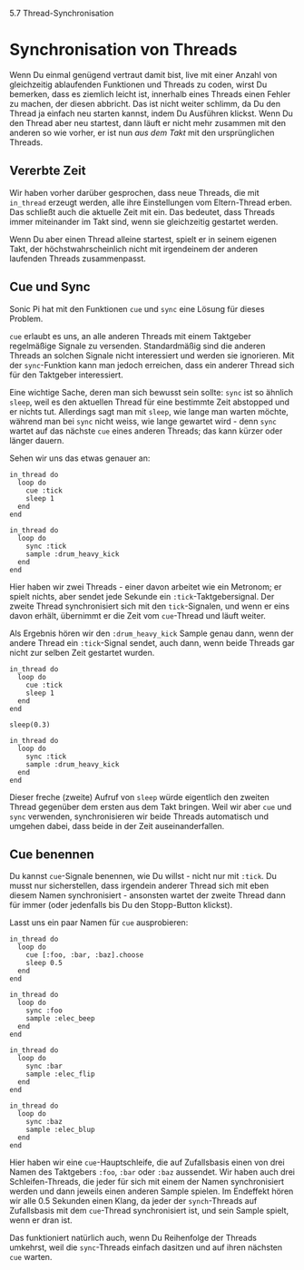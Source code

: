 5.7 Thread-Synchronisation

# Synchronisation von Threads

Wenn Du einmal genügend vertraut damit bist, live mit einer Anzahl von gleichzeitig ablaufenden Funktionen und Threads zu coden, wirst Du bemerken, dass es ziemlich leicht ist, innerhalb eines Threads einen Fehler zu machen, der diesen abbricht. Das ist nicht weiter schlimm, da Du den Thread ja einfach neu starten kannst, indem Du Ausführen klickst. Wenn Du den Thread aber neu startest, dann läuft er nicht mehr zusammen mit den anderen so wie vorher, er ist nun *aus dem Takt* mit den ursprünglichen Threads.

## Vererbte Zeit

Wir haben vorher darüber gesprochen, dass neue Threads, die mit `in_thread` erzeugt werden, alle ihre Einstellungen vom Eltern-Thread erben. Das schließt auch die aktuelle Zeit mit ein. Das bedeutet, dass Threads immer miteinander im Takt sind, wenn sie gleichzeitig gestartet werden.

Wenn Du aber einen Thread alleine startest, spielt er in seinem eigenen Takt, der höchstwahrscheinlich nicht mit irgendeinem der anderen laufenden Threads zusammenpasst.

## Cue und Sync

Sonic Pi hat mit den Funktionen `cue` und `sync` eine Lösung für dieses Problem.

`cue` erlaubt es uns, an alle anderen Threads mit einem Taktgeber regelmäßige Signale zu versenden. Standardmäßig sind die anderen Threads an solchen Signale nicht interessiert und werden sie ignorieren. Mit der `sync`-Funktion kann man jedoch erreichen, dass ein anderer Thread sich für den Taktgeber interessiert.

Eine wichtige Sache, deren man sich bewusst sein sollte: `sync` ist so ähnlich `sleep`, weil es den aktuellen Thread für eine bestimmte Zeit abstopped und er nichts tut. Allerdings sagt man mit `sleep`, wie lange man warten möchte, während man bei `sync` nicht weiss, wie lange gewartet wird - denn `sync` wartet auf das nächste `cue` eines anderen Threads; das kann kürzer oder länger dauern.

Sehen wir uns das etwas genauer an:


```
in_thread do
  loop do
    cue :tick
    sleep 1
  end
end

in_thread do
  loop do
    sync :tick
    sample :drum_heavy_kick
  end
end
```

Hier haben wir zwei Threads - einer davon arbeitet wie ein Metronom; er spielt nichts, aber sendet jede Sekunde ein `:tick`-Taktgebersignal. Der zweite Thread synchronisiert sich mit den `tick`-Signalen, und wenn er eins davon erhält, übernimmt er die Zeit vom `cue`-Thread und läuft weiter.

Als Ergebnis hören wir den `:drum_heavy_kick` Sample genau dann, wenn der andere Thread ein `:tick`-Signal sendet, auch dann, wenn beide Threads gar nicht zur selben Zeit gestartet wurden.

```
in_thread do
  loop do
    cue :tick
    sleep 1
  end
end

sleep(0.3)

in_thread do
  loop do
    sync :tick
    sample :drum_heavy_kick
  end
end
```

Dieser freche (zweite) Aufruf von `sleep` würde eigentlich den zweiten Thread gegenüber dem ersten aus dem Takt bringen. Weil wir aber `cue` und `sync` verwenden, synchronisieren wir beide Threads automatisch und umgehen dabei, dass beide in der Zeit auseinanderfallen.

## Cue benennen

Du kannst `cue`-Signale benennen, wie Du willst - nicht nur mit `:tick`. Du musst nur sicherstellen, dass irgendein anderer Thread sich mit eben diesem Namen synchronisiert - ansonsten wartet der zweite Thread dann für immer (oder jedenfalls bis Du den Stopp-Button klickst).

Lasst uns ein paar Namen für `cue` ausprobieren:

```
in_thread do
  loop do 
    cue [:foo, :bar, :baz].choose
    sleep 0.5
  end
end

in_thread do
  loop do 
    sync :foo 
    sample :elec_beep
  end
end

in_thread do
  loop do
    sync :bar
    sample :elec_flip
  end
end

in_thread do
  loop do
    sync :baz
    sample :elec_blup
  end
end
```

Hier haben wir eine `cue`-Hauptschleife, die auf Zufallsbasis einen von drei Namen des Taktgebers `:foo`, `:bar` oder `:baz` aussendet. Wir haben auch drei Schleifen-Threads, die jeder für sich mit einem der Namen synchronisiert werden und dann jeweils einen anderen Sample spielen. Im Endeffekt hören wir alle 0.5 Sekunden einen Klang, da jeder der `synch`-Threads auf Zufallsbasis mit dem `cue`-Thread synchronisiert ist, und sein Sample spielt, wenn er dran ist.

Das funktioniert natürlich auch, wenn Du Reihenfolge der Threads umkehrst, weil die `sync`-Threads einfach dasitzen und auf ihren nächsten `cue` warten.
